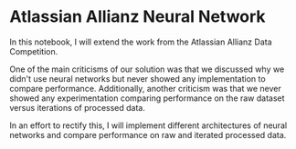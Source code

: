 # Atlassian Allianz Neural Network

In this notebook, I will extend the work from the Atlassian Allianz Data Competition. 

One of the main criticisms of our solution was that we discussed why we didn't use neural networks but never showed any implementation to compare performance. Additionally, another criticism was that we never showed any experimentation comparing performance on the raw dataset versus iterations of processed data. 

In an effort to rectify this, I will implement different architectures of neural networks and compare performance on raw and iterated processed data.


